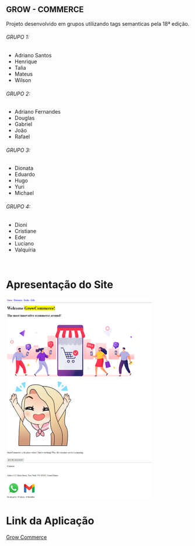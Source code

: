 ## GROW - COMMERCE

Projeto desenvolvido em grupos utilizando tags semanticas pela 18ª edição.

<h6>GRUPO 1: </h6>

<ul>
    <li>Adriano Santos</li>
    <li>Henrique</li>
    <li>Talia</li>
    <li>Mateus</li>
    <li>Wilson</li>
</ul>

<h6>GRUPO 2: </h6>

<ul>
    <li>Adriano Fernandes</li>
    <li>Douglas</li>
    <li>Gabriel</li>
    <li>João</li>
    <li>Rafael</li>
</ul>

<h6>GRUPO 3: </h6>

<ul>
    <li>Dionata</li>
    <li>Eduardo</li>
    <li>Hugo</li>
    <li>Yuri</li>
    <li>Michael</li>
</ul>

<h6>GRUPO 4: </h6>

<ul>
    <li>Dioni</li>
    <li>Cristiane</li>
    <li>Eder</li>
    <li>Luciano</li>
    <li>Valquíria</li>
  </ul>

<br>

# Apresentação do Site

<img src="./IMAGES/readme.png" alt="Imagem Readme Apresentação Site" width="400" height="550">

<br>

# Link da Aplicação

<a href="https://anderwll.github.io/grow-commerce/" target="_blank">Grow Commerce</a>
